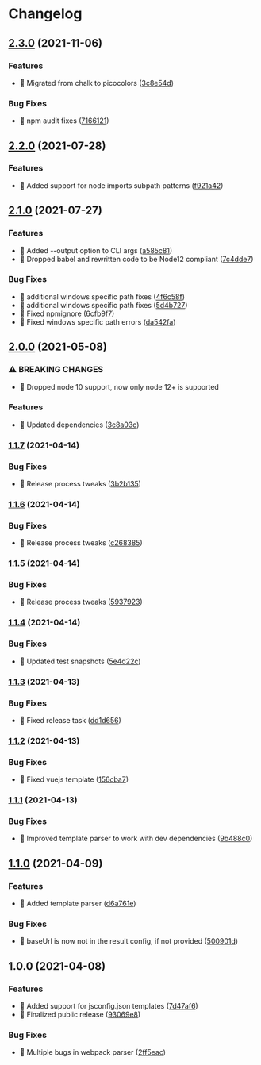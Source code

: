 # Changelog

## [2.3.0](https://www.github.com/jsimck/jsconfig.json/compare/v2.2.0...v2.3.0) (2021-11-06)


### Features

* 🎸 Migrated from chalk to picocolors ([3c8e54d](https://www.github.com/jsimck/jsconfig.json/commit/3c8e54da61cb8be0df5b79e48fb255cdb9d96b05))


### Bug Fixes

* 🐛 npm audit fixes ([7166121](https://www.github.com/jsimck/jsconfig.json/commit/7166121d33436745a515badbb24ecc043e7fc9c8))

## [2.2.0](https://www.github.com/jsimck/jsconfig.json/compare/v2.1.0...v2.2.0) (2021-07-28)


### Features

* 🎸 Added support for node imports subpath patterns ([f921a42](https://www.github.com/jsimck/jsconfig.json/commit/f921a42ab563a2568923a36eb5ff1026693a7d14))

## [2.1.0](https://www.github.com/jsimck/jsconfig.json/compare/v2.0.0...v2.1.0) (2021-07-27)


### Features

* 🎸 Added --output option to CLI args ([a585c81](https://www.github.com/jsimck/jsconfig.json/commit/a585c8151e2fd569acd8d67bc1e219d6308aa50e))
* 🎸 Dropped babel and rewritten code to be Node12 compliant ([7c4dde7](https://www.github.com/jsimck/jsconfig.json/commit/7c4dde7639096a61a042c7d44de5e848b4717f45))


### Bug Fixes

* 🐛 additional windows specific path fixes ([4f6c58f](https://www.github.com/jsimck/jsconfig.json/commit/4f6c58ff6f186c754ef61247f01be25f72474759))
* 🐛 additional windows specific path fixes ([5d4b727](https://www.github.com/jsimck/jsconfig.json/commit/5d4b727876d067fbf8c3d21ea60d969cb682feff))
* 🐛 Fixed npmignore ([6cfb9f7](https://www.github.com/jsimck/jsconfig.json/commit/6cfb9f77bed8a876b17f70f8e503f5ac3ad3cc34))
* 🐛 Fixed windows specific path errors ([da542fa](https://www.github.com/jsimck/jsconfig.json/commit/da542fa8c21060c443a78b1fe08850492b5fdd5f))

## [2.0.0](https://www.github.com/jsimck/jsconfig.json/compare/v1.1.7...v2.0.0) (2021-05-08)


### ⚠ BREAKING CHANGES

* 🧨 Dropped node 10 support, now only node 12+ is supported

### Features

* 🎸 Updated dependencies ([3c8a03c](https://www.github.com/jsimck/jsconfig.json/commit/3c8a03c23994b21c7dc096af12fba551eb7bd4f7))

### [1.1.7](https://www.github.com/jsimck/jsconfig.json/compare/v1.1.6...v1.1.7) (2021-04-14)


### Bug Fixes

* 🐛 Release process tweaks ([3b2b135](https://www.github.com/jsimck/jsconfig.json/commit/3b2b135f712553f04947cc4ea25a2f352b09c1c7))

### [1.1.6](https://www.github.com/jsimck/jsconfig.json/compare/v1.1.5...v1.1.6) (2021-04-14)


### Bug Fixes

* 🐛 Release process tweaks ([c268385](https://www.github.com/jsimck/jsconfig.json/commit/c2683857dded0f8331b1014e361a49c7aa0d06ec))

### [1.1.5](https://www.github.com/jsimck/jsconfig.json/compare/v1.1.4...v1.1.5) (2021-04-14)


### Bug Fixes

* 🐛 Release process tweaks ([5937923](https://www.github.com/jsimck/jsconfig.json/commit/5937923e20c291e0671e2325e45e41f691b51f3d))

### [1.1.4](https://www.github.com/jsimck/jsconfig.json/compare/v1.1.3...v1.1.4) (2021-04-14)


### Bug Fixes

* 🐛 Updated test snapshots ([5e4d22c](https://www.github.com/jsimck/jsconfig.json/commit/5e4d22ca6052e70a8d23203dcfd13eadbcba1e7a))

### [1.1.3](https://www.github.com/jsimck/jsconfig.json/compare/v1.1.2...v1.1.3) (2021-04-13)


### Bug Fixes

* 🐛 Fixed release task ([dd1d656](https://www.github.com/jsimck/jsconfig.json/commit/dd1d656eda7e4f6b9413d1a0e2cb069405d777d4))

### [1.1.2](https://www.github.com/jsimck/jsconfig.json/compare/v1.1.1...v1.1.2) (2021-04-13)


### Bug Fixes

* 🐛 Fixed vuejs template ([156cba7](https://www.github.com/jsimck/jsconfig.json/commit/156cba7ca0e46af6389274efdaba34071c9501ac))

### [1.1.1](https://www.github.com/jsimck/jsconfig.json/compare/v1.1.0...v1.1.1) (2021-04-13)


### Bug Fixes

* 🐛 Improved template parser to work with dev dependencies ([9b488c0](https://www.github.com/jsimck/jsconfig.json/commit/9b488c0c54aedcf2ca8d8d03be22645faaa149ec))

## [1.1.0](https://www.github.com/jsimck/jsconfig.json/compare/v1.0.0...v1.1.0) (2021-04-09)


### Features

* 🎸 Added template parser ([d6a761e](https://www.github.com/jsimck/jsconfig.json/commit/d6a761e2b503a4b77f01f041ce0aa1805e9199b7))


### Bug Fixes

* 🐛 baseUrl is now not in the result config, if not provided ([500901d](https://www.github.com/jsimck/jsconfig.json/commit/500901dafa6666f563a5cc7eb4fc4746a4629524))

## 1.0.0 (2021-04-08)


### Features

* 🎸 Added support for jsconfig.json templates ([7d47af6](https://www.github.com/jsimck/jsconfig.json/commit/7d47af617e13519d698631cc262084582eefe685))
* 🎸 Finalized public release ([93069e8](https://www.github.com/jsimck/jsconfig.json/commit/93069e812d39723db5afc4a96a34db9dcab52899))


### Bug Fixes

* 🐛 Multiple bugs in webpack parser ([2ff5eac](https://www.github.com/jsimck/jsconfig.json/commit/2ff5eac85bf660ca4bbdc097cd6c6d823fce10f6))
